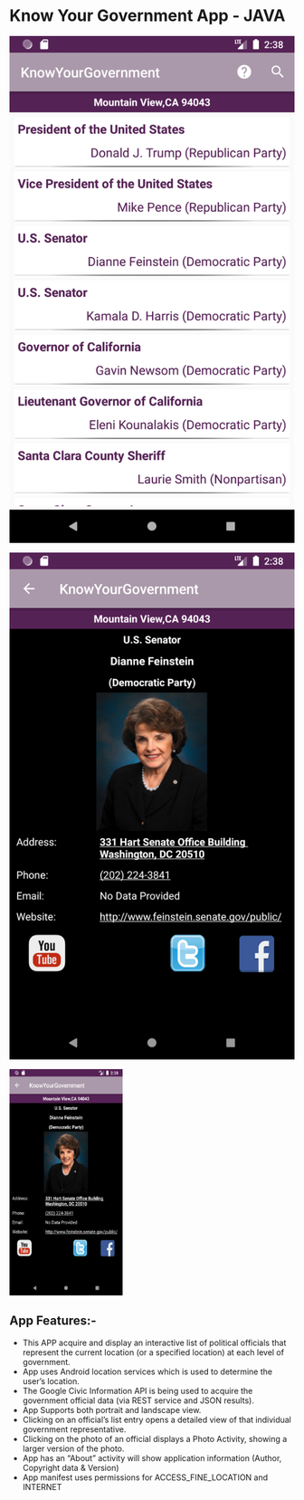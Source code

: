 # Know Your Government App - JAVA

![Image Home](./Screenshot/image1.png)

![Image Detail](./Screenshot/image2.png)

<img src="./Screenshot/image2.png" width="200" height="400" />

## App Features:-

- This APP acquire and display an interactive list of political officials that represent the current location (or a specified location) at each level of government.
- App uses Android location services which is used to determine the user’s location.
- The Google Civic Information API is being used to acquire the government official data (via REST service and JSON results).
- App Supports both portrait and landscape view.
- Clicking on an official’s list entry opens a detailed view of that individual government representative.
- Clicking on the photo of an official displays a Photo Activity, showing a larger version of the photo.
- App has an “About” activity will show application information (Author, Copyright data & Version)
- App manifest uses permissions for ACCESS_FINE_LOCATION and INTERNET